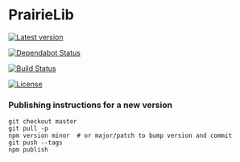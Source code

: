 
# PrairieLib


[![Latest version](https://img.shields.io/github/tag/PrairieLearn/PrairieLib.svg?label=version)](https://github.com/PrairieLearn/PrairieLib)

[![Dependabot Status](https://api.dependabot.com/badges/status?host=github&repo=PrairieLearn/PrairieLib)](https://dependabot.com)


[![Build Status](https://github.com/PrairieLearn/PrairieLib/workflows/main/badge.svg)](https://github.com/PrairieLearn/PrairieLib/actions)


[![License](https://img.shields.io/github/license/PrairieLearn/PrairieLib.svg)](https://github.com/PrairieLearn/PrairieLib/blob/master/LICENSE.md)


### Publishing instructions for a new version

```
git checkout master
git pull -p
npm version minor  # or major/patch to bump version and commit
git push --tags
npm publish
```
